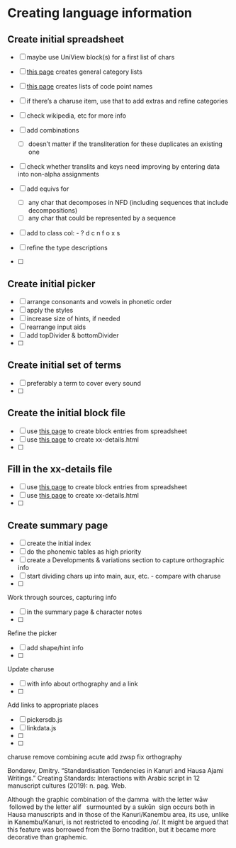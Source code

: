 # Creating language information



## Create initial spreadsheet
- [ ] maybe use UniView block(s) for a first list of chars
- [ ] [this page](https://r12a.github.io/pickers/_tools/_list_gen_cat.html) creates general category lists
- [ ] [this page](https://r12a.github.io/pickers/_tools/_list_codes_and_names.html) creates lists of code point names
- [ ] if there’s a charuse item, use that to add extras and refine categories
- [ ] check wikipedia, etc for more info
- [ ] add combinations
    - [ ] doesn’t matter if the transliteration for these duplicates an existing one

- [ ] check whether translits and keys need improving by entering data into non-alpha assignments

- [ ] add equivs for
    - [ ] any char that decomposes in NFD (including sequences that include decompositions)
    - [ ] any char that could be represented by a sequence
- [ ] add to class col: - ? d c n f o x s
- [ ] refine the type descriptions
- [ ] 

## Create initial picker
- [ ] arrange consonants and vowels in phonetic order
- [ ] apply the styles
- [ ] increase size of hints, if needed
- [ ] rearrange input aids
- [ ] add topDivider & bottomDivider
- [ ] 

## Create initial set of terms
- [ ] preferably a term to cover every sound
- [ ] 

## Create the initial block file
- [ ] use [this page](file:///Users/ishida/Sites/scripts/_tools/generate_block_page_stubs.html) to create block entries from spreadsheet
- [ ] use [this page](file:///Users/ishida/Sites/scripts/_tools/generate_details_page_stubs.html) to create xx-details.html
- [ ] 

## Fill in the xx-details file
- [ ] use [this page](file:///Users/ishida/Sites/scripts/_tools/generate_block_page_stubs.html) to create block entries from spreadsheet
- [ ] use [this page](file:///Users/ishida/Sites/scripts/_tools/generate_details_page_stubs.html) to create xx-details.html
- [ ] 

## Create summary page
- [ ] create the initial index
- [ ] do the phonemic tables as high priority
- [ ] create a Developments & variations section to capture orthographic info
- [ ] start dividing chars up into main, aux, etc. - compare with charuse
- [ ] 

Work through sources, capturing info
- [ ] in the summary page & character notes
- [ ] 

Refine the picker
- [ ] add shape/hint info
- [ ] 

Update charuse
- [ ] with info about orthography and a link
- [ ] 

Add links to appropriate places
- [ ] pickersdb.js
- [ ] linkdata.js
- [ ] 
- [ ] 

charuse 
remove combining acute
add zwsp
fix orthography


Bondarev, Dmitry. “Standardisation Tendencies in Kanuri and Hausa Ajami Writings.” Creating Standards: Interactions with Arabic script in 12 manuscript cultures (2019): n. pag. Web.

Although the graphic combination of the 
ḍamma
 with the letter 
wāw
 followed by the letter 
alif 
 surmounted by a 
sukūn
 sign occurs both in Hausa manuscripts and in those of the Kanuri/Kanembu area, its use, unlike in Kanembu/Kanuri, is not restricted to encoding /o/. It might be argued that this feature was borrowed from the Borno tradition, but it became more decorative than graphemic.
